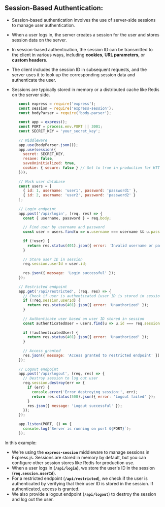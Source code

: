 ## Session-Based Authentication:

 - Session-based authentication involves the use of server-side sessions to manage user authentication.
 - When a user logs in, the server creates a session for the user and stores session data on the server.
 - In session-based authentication, the session ID can be transmitted to the client in various ways, including __cookies__, __URL parameters__, or __custom headers__.
 - The client includes the session ID in subsequent requests, and the server uses it to look up the corresponding session data and authenticate the user.
 - Sessions are typically stored in memory or a distributed cache like Redis on the server side.

   ```javascript
      const express = require('express');
      const session = require('express-session');
      const bodyParser = require('body-parser');
      
      const app = express();
      const PORT = process.env.PORT || 3001;
      const SECRET_KEY = 'your_secret_key';
      
      // Middleware
      app.use(bodyParser.json());
      app.use(session({
        secret: SECRET_KEY,
        resave: false,
        saveUninitialized: true,
        cookie: { secure: false } // Set to true in production for HTTPS
      }));
      
      // Mock user database
      const users = [
        { id: 1, username: 'user1', password: 'password1' },
        { id: 2, username: 'user2', password: 'password2' }
      ];
      
      // Login endpoint
      app.post('/api/login', (req, res) => {
        const { username, password } = req.body;
      
        // Find user by username and password
        const user = users.find(u => u.username === username && u.password === password);
      
        if (!user) {
          return res.status(401).json({ error: 'Invalid username or password' });
        }
      
        // Store user ID in session
        req.session.userId = user.id;
      
        res.json({ message: 'Login successful' });
      });
      
      // Restricted endpoint
      app.get('/api/restricted', (req, res) => {
        // Check if user is authenticated (user ID is stored in session)
        if (!req.session.userId) {
          return res.status(401).json({ error: 'Unauthorized' });
        }
      
        // Authenticate user based on user ID stored in session
        const authenticatedUser = users.find(u => u.id === req.session.userId);
      
        if (!authenticatedUser) {
          return res.status(401).json({ error: 'Unauthorized' });
        }
      
        // Access granted
        res.json({ message: 'Access granted to restricted endpoint' });
      });
      
      // Logout endpoint
      app.post('/api/logout', (req, res) => {
        // Destroy session to log out user
        req.session.destroy(err => {
          if (err) {
            console.error('Error destroying session:', err);
            return res.status(500).json({ error: 'Logout failed' });
          }
          res.json({ message: 'Logout successful' });
        });
      });
      
      app.listen(PORT, () => {
        console.log(`Server is running on port ${PORT}`);
      });


   ```
In this example:

 - We're using the __`express-session`__ middleware to manage sessions in Express.js. Sessions are stored in memory by default, but you can configure other session stores like Redis for production use.
 - When a user logs in (__`/api/login`__), we store the user's ID in the session (__`req.session.userId`__).
 - For a restricted endpoint (__`/api/restricted`__), we check if the user is authenticated by verifying that their user ID is stored in the session. If authenticated, access is granted.
 - We also provide a logout endpoint (__`/api/logout`__) to destroy the session and log out the user.
